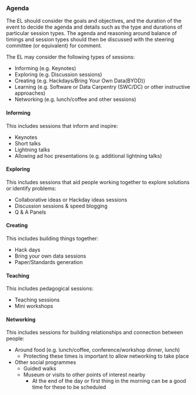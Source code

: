 ### Agenda
The EL should consider the goals and objectives, and the duration of the event to decide the agenda and details such as the type and durations of particular session types. The agenda and reasoning around balance of timings and session types should then be discussed with the steering committee (or equivalent) for comment.

The EL may consider the following types of sessions:

* Informing (e.g. Keynotes)
* Exploring (e.g. Discussion sessions)
* Creating (e.g. Hackdays/Bring Your Own Data(BYOD))
* Learning (e.g. Software or Data Carpentry (SWC/DC) or other instructive approaches)
* Networking (e.g. lunch/coffee and other sessions)

#### Informing
This includes sessions that inform and inspire:
* Keynotes
* Short talks
* Lightning talks
* Allowing ad hoc presentations (e.g. additional lightning talks)

#### Exploring
This includes sessions that aid people working together to explore solutions or identify problems:
* Collaborative ideas or Hackday ideas sessions
* Discussion sessions & speed blogging
* Q & A Panels

#### Creating
This includes building things together:
* Hack days
* Bring your own data sessions
* Paper/Standards generation

#### Teaching
 This includes pedagogical sessions:
* Teaching sessions
* Mini workshops

#### Networking
This includes sessions for building relationships and connection between people:
* Around food (e.g. lunch/coffee, conference/workshop dinner, lunch)
  * Protecting these times is important to allow networking to take place
* Other social programmes
  * Guided walks
  * Museum or visits to other points of interest nearby
    * At the end of the day or first thing in the morning can be a good time for these to be scheduled

